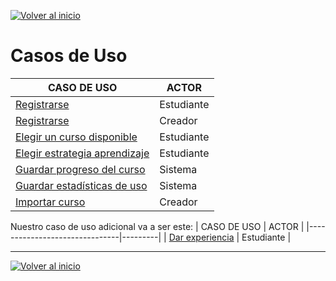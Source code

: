 [![Volver al inicio](https://img.shields.io/badge/⬅️_Volver_al_inicio-4CAF50?style=for-the-badge)](../../README.md)

# Casos de Uso

| CASO DE USO                   | ACTOR   |
|-------------------------------|---------|
| [Registrarse](./CasoUsoRegistrarEstudiante.md)                  | Estudiante | 
| [Registrarse](./CasoUsoRegistrarCreador.md)                  | Creador    |
| [Elegir un curso disponible](./CasoUsoElegirCurso.md)    | Estudiante |
| [Elegir estrategia aprendizaje](./CasoUsoElegirEstrategia.md) | Estudiante |
| [Guardar progreso del curso](./CasoUsoGuardarProgreso.md)    | Sistema |
| [Guardar estadísticas de uso](./CasoUsoGuardarEstadisticas.md)   | Sistema |
| [Importar curso](./CasoUsoImportarCurso.md)                | Creador |




Nuestro caso de uso adicional va a ser este:
| CASO DE USO                   | ACTOR   |
|-------------------------------|---------|
| [Dar experiencia](./CasoUsoDarExperiencia.md)         | Estudiante |

---

[![Volver al inicio](https://img.shields.io/badge/⬅️_Volver_al_inicio-4CAF50?style=for-the-badge)](../../README.md)

